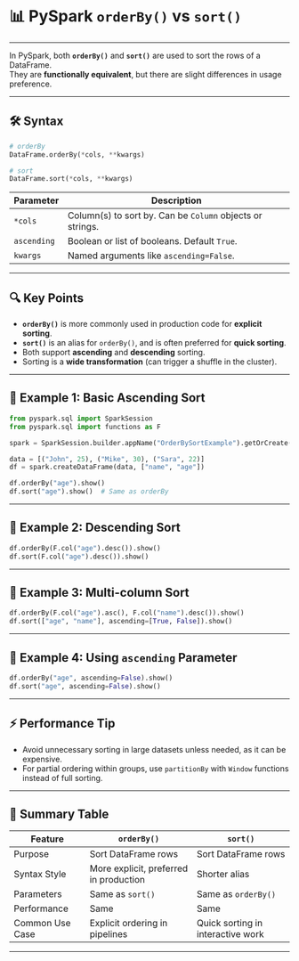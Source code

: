 # 📊 PySpark `orderBy()` vs `sort()`

---
In PySpark, both **`orderBy()`** and **`sort()`** are used to sort the rows of a DataFrame.  
They are **functionally equivalent**, but there are slight differences in usage preference.

---

## 🛠 Syntax

```python
# orderBy
DataFrame.orderBy(*cols, **kwargs)

# sort
DataFrame.sort(*cols, **kwargs)
````

| Parameter   | Description                                               |
| ----------- | --------------------------------------------------------- |
| `*cols`     | Column(s) to sort by. Can be `Column` objects or strings. |
| `ascending` | Boolean or list of booleans. Default `True`.              |
| `kwargs`    | Named arguments like `ascending=False`.                   |

---

## 🔍 Key Points

* **`orderBy()`** is more commonly used in production code for **explicit sorting**.
* **`sort()`** is an alias for `orderBy()`, and is often preferred for **quick sorting**.
* Both support **ascending** and **descending** sorting.
* Sorting is a **wide transformation** (can trigger a shuffle in the cluster).

---

## 📌 Example 1: Basic Ascending Sort

```python
from pyspark.sql import SparkSession
from pyspark.sql import functions as F

spark = SparkSession.builder.appName("OrderBySortExample").getOrCreate()

data = [("John", 25), ("Mike", 30), ("Sara", 22)]
df = spark.createDataFrame(data, ["name", "age"])

df.orderBy("age").show()
df.sort("age").show()  # Same as orderBy
```

---

## 📌 Example 2: Descending Sort

```python
df.orderBy(F.col("age").desc()).show()
df.sort(F.col("age").desc()).show()
```

---

## 📌 Example 3: Multi-column Sort

```python
df.orderBy(F.col("age").asc(), F.col("name").desc()).show()
df.sort(["age", "name"], ascending=[True, False]).show()
```

---

## 📌 Example 4: Using `ascending` Parameter

```python
df.orderBy("age", ascending=False).show()
df.sort("age", ascending=False).show()
```

---

## ⚡ Performance Tip

* Avoid unnecessary sorting in large datasets unless needed, as it can be expensive.
* For partial ordering within groups, use `partitionBy` with `Window` functions instead of full sorting.

---

## 📌 Summary Table

| Feature         | `orderBy()`                            | `sort()`                          |
| --------------- | -------------------------------------- | --------------------------------- |
| Purpose         | Sort DataFrame rows                    | Sort DataFrame rows               |
| Syntax Style    | More explicit, preferred in production | Shorter alias                     |
| Parameters      | Same as `sort()`                       | Same as `orderBy()`               |
| Performance     | Same                                   | Same                              |
| Common Use Case | Explicit ordering in pipelines         | Quick sorting in interactive work |

---
